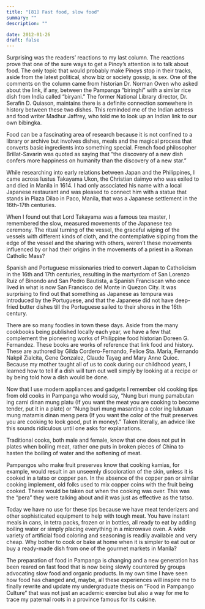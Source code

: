 ```yaml
---
title: "[81] Fast food, slow food"
summary: ""
description: ""

date: 2012-01-26
draft: false
---
```


Surprising was the readers’ reactions to my last column. The reactions prove that one of the sure ways to get a Pinoy’s attention is to talk about food. The only topic that would probably make Pinoys stop in their tracks, aside from the latest political, show biz or society gossip, is sex. One of the comments on the column came from historian Dr. Norman Owen who asked about the link, if any, between the Pampanga “biringhi” with a similar rice dish from India called “biryani.” The former National Library director, Dr. Serafin D. Quiason, maintains there is a definite connection somewhere in history between these two dishes. This reminded me of the Indian actress and food writer Madhur Jaffrey, who told me to look up an Indian link to our own bibingka.

Food can be a fascinating area of research because it is not confined to a library or archive but involves dishes, meals and the magical process that converts basic ingredients into something special. French food philosopher Brillat-Savarin was quoted as saying that “the discovery of a new dish confers more happiness on humanity than the discovery of a new star.”

While researching into early relations between Japan and the Philippines, I came across Iustus Takayama Ukon, the Christian daimyo who was exiled to and died in Manila in 1614. I had only associated his name with a local Japanese restaurant and was pleased to connect him with a statue that stands in Plaza Dilao in Paco, Manila, that was a Japanese settlement in the 16th-17th centuries.

When I found out that Lord Takayama was a famous tea master, I remembered the slow, measured movements of the Japanese tea ceremony. The ritual turning of the vessel, the graceful wiping of the vessels with different kinds of cloth, and the contemplative sipping from the edge of the vessel and the sharing with others, weren’t these movements influenced by or had their origins in the movements of a priest in a Roman Catholic Mass?

Spanish and Portuguese missionaries tried to convert Japan to Catholicism in the 16th and 17th centuries, resulting in the martyrdom of San Lorenzo Ruiz of Binondo and San Pedro Bautista, a Spanish Franciscan who once lived in what is now San Francisco del Monte in Quezon City. It was surprising to find out that something as Japanese as tempura was introduced by the Portuguese, and that the Japanese did not have deep-fried butter dishes till the Portuguese sailed to their shores in the 16th century.

There are so many foodies in town these days. Aside from the many cookbooks being published locally each year, we have a few that complement the pioneering works of Philippine food historian Doreen G. Fernandez. These books are works of reference that link food and history. These are authored by Gilda Cordero-Fernando, Felice Sta. Maria, Fernando Nakpil Zialcita, Gene Gonzalez, Claude Tayag and Mary Anne Quioc. Because my mother taught all of us to cook during our childhood years, I learned how to tell if a dish will turn out well simply by looking at a recipe or by being told how a dish would be done.

Now that I use modern appliances and gadgets I remember old cooking tips from old cooks in Pampanga who would say, “Nung buri mung pamabutan ing carni dinan mung platu (If you want the meat you are cooking to become tender, put it in a plate) or “Nung buri mung masanting a color ing lulutuan mung matamis dinan meng pera (If you want the color of the fruit preserves you are cooking to look good, put in money).” Taken literally, an advice like this sounds ridiculous until one asks for explanations.

Traditional cooks, both male and female, know that one does not put in plates when boiling meat, rather one puts in broken pieces of China to hasten the boiling of water and the softening of meat.

Pampangos who make fruit preserves know that cooking kamias, for example, would result in an unseemly discoloration of the skin, unless it is cooked in a tatso or copper pan. In the absence of the copper pan or similar cooking implement, old folks used to mix copper coins with the fruit being cooked. These would be taken out when the cooking was over. This was the “pera” they were talking about and it was just as effective as the tatso.

Today we have no use for these tips because we have meat tenderizers and other sophisticated equipment to help with tough meat. You have instant meals in cans, in tetra packs, frozen or in bottles, all ready to eat by adding boiling water or simply placing everything in a microwave oven. A wide variety of artificial food coloring and seasoning is readily available and very cheap. Why bother to cook or bake at home when it is simpler to eat out or buy a ready-made dish from one of the gourmet markets in Manila?

The preparation of food in Pampanga is changing and a new generation has been reared on fast food that is now being slowly countered by groups advocating slow food and organic products. In my own time I have seen how food has changed and, maybe, all these experiences will inspire me to finally rewrite and update my undergraduate thesis on “Food in Pampango Culture” that was not just an academic exercise but also a way for me to trace my paternal roots in a province famous for its cuisine.
